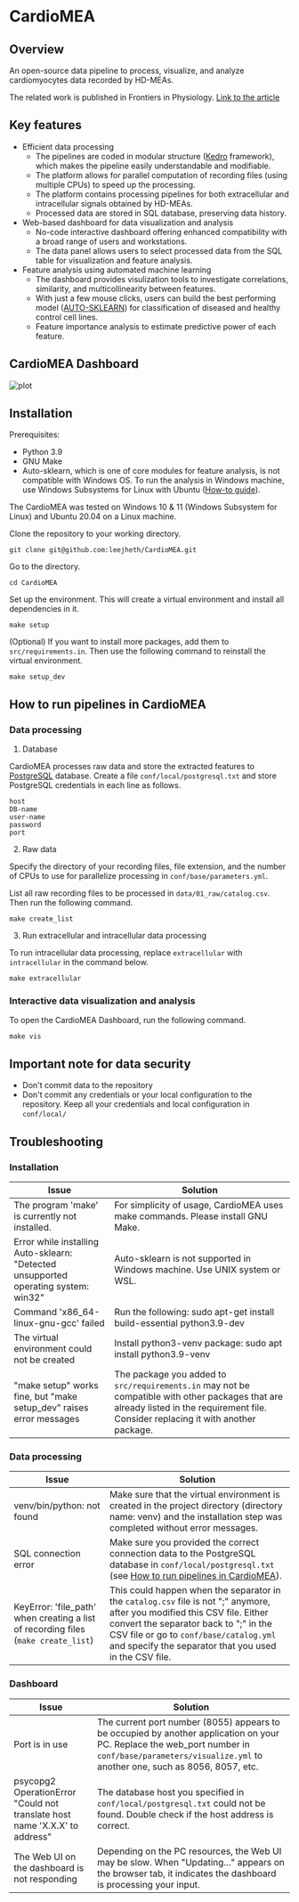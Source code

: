 # CardioMEA

## Overview

An open-source data pipeline to process, visualize, and analyze cardiomyocytes data recorded by HD-MEAs.

The related work is published in Frontiers in Physiology. [Link to the article](https://doi.org/10.3389/fphys.2024.1472126)

## Key features
* Efficient data processing 
  * The pipelines are coded in modular structure ([Kedro](https://kedro.org/) framework), which makes the pipeline easily understandable and modifiable.
  * The platform allows for parallel computation of recording files (using multiple CPUs) to speed up the processing.
  * The platform contains processing pipelines for both extracellular and intracellular signals obtained by HD-MEAs.
  * Processed data are stored in SQL database, preserving data history. 
* Web-based dashboard for data visualization and analysis 
  * No-code interactive dashboard offering enhanced compatibility with a broad range of users and workstations.
  * The data panel allows users to select processed data from the SQL table for visualization and feature analysis. 
* Feature analysis using automated machine learning
  * The dashboard provides visulization tools to investigate correlations, similarity, and multicollinearity between features.
  * With just a few mouse clicks, users can build the best performing model ([AUTO-SKLEARN](https://automl.github.io/auto-sklearn/master/)) for classification of diseased and healthy control cell lines.
  * Feature importance analysis to estimate predictive power of each feature. 

## CardioMEA Dashboard
![plot](https://github.com/leejheth/CardioMEA/blob/main/docs/dashboard.PNG?raw=true)


## Installation

Prerequisites:
- Python 3.9
- GNU Make
- Auto-sklearn, which is one of core modules for feature analysis, is not compatible with Windows OS. To run the analysis in Windows machine, use Windows Subsystems for Linux with Ubuntu ([How-to guide](https://canonical-ubuntu-wsl.readthedocs-hosted.com/en/latest/guides/install-ubuntu-wsl2/)). 

The CardioMEA was tested on Windows 10 & 11 (Windows Subsystem for Linux) and Ubuntu 20.04 on a Linux machine.

Clone the repository to your working directory.
```
git clone git@github.com:leejheth/CardioMEA.git
```

Go to the directory.
```
cd CardioMEA
```

Set up the environment. This will create a virtual environment and install all dependencies in it.
```
make setup
```

(Optional) If you want to install more packages, add them to `src/requirements.in`. Then use the following command to reinstall the virtual environment.

```
make setup_dev
```

## How to run pipelines in CardioMEA

### Data processing

1. Database

CardioMEA processes raw data and store the extracted features to [PostgreSQL](https://www.postgresql.org/) database. Create a file `conf/local/postgresql.txt` and store PostgreSQL credentials in each line as follows.

```
host 
DB-name 
user-name 
password 
port
```

2. Raw data

Specify the directory of your recording files, file extension, and the number of CPUs to use for parallelize processing in `conf/base/parameters.yml`.

List all raw recording files to be processed in `data/01_raw/catalog.csv`. Then run the following command.

```
make create_list
```

3. Run extracellular and intracellular data processing

To run intracellular data processing, replace `extracellular` with `intracellular` in the command below.

```
make extracellular
```

### Interactive data visualization and analysis

To open the CardioMEA Dashboard, run the following command.

```
make vis
```

## Important note for data security

* Don't commit data to the repository
* Don't commit any credentials or your local configuration to the repository. Keep all your credentials and local configuration in `conf/local/`

## Troubleshooting

### Installation
| Issue | Solution |
| ------- |  -------  | 
| The program 'make' is currently not installed. | For simplicity of usage, CardioMEA uses make commands. Please install GNU Make. |    
| Error while installing Auto-sklearn: "Detected unsupported operating system: win32" | Auto-sklearn is not supported in Windows machine. Use UNIX system or WSL. |
| Command 'x86_64-linux-gnu-gcc' failed | Run the following: sudo apt-get install build-essential python3.9-dev|
| The virtual environment could not be created | Install python3-venv package: sudo apt install python3.9-venv |
| "make setup" works fine, but "make setup_dev" raises error messages | The package you added to `src/requirements.in` may not be compatible with other packages that are already listed in the requirement file. Consider replacing it with another package. |

### Data processing
| Issue | Solution |
| ------- |  -------  | 
| venv/bin/python: not found | Make sure that the virtual environment is created in the project directory (directory name: venv) and the installation step was completed without error messages. |  
| SQL connection error | Make sure you provided the correct connection data to the PostgreSQL database in `conf/local/postgresql.txt` (see [How to run pipelines in CardioMEA](#how-to-run-pipelines-in-cardiomea)). |
| KeyError: 'file_path' when creating a list of recording files (`make create_list`) | This could happen when the separator in the `catalog.csv` file is not ";" anymore, after you modified this CSV file. Either convert the separator back to ";" in the CSV file or go to `conf/base/catalog.yml` and specify the separator that you used in the CSV file. |

### Dashboard
| Issue | Solution |
| ------- | ------- | 
| Port is in use | The current port number (8055) appears to be occupied by another application on your PC. Replace the web_port number in `conf/base/parameters/visualize.yml` to another one, such as 8056, 8057, etc. |  
| psycopg2 OperationError "Could not translate host name 'X.X.X' to address" | The database host you specified in `conf/local/postgresql.txt` could not be found. Double check if the host address is correct. |
| The Web UI on the dashboard is not responding | Depending on the PC resources, the Web UI may be slow. When "Updating..." appears on the browser tab, it indicates the dashboard is processing your input. |

